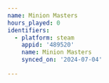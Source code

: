 ```yaml
---
name: Minion Masters
hours_played: 0
identifiers:
  - platform: steam
    appid: '489520'
    name: Minion Masters
    synced_on: '2024-07-04'

---
```

